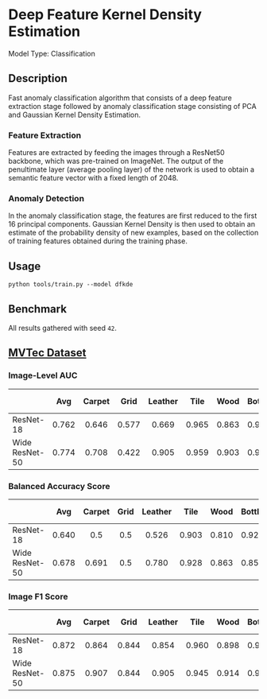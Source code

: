 # Deep Feature Kernel Density Estimation

Model Type: Classification

## Description

Fast anomaly classification algorithm that consists of a deep feature extraction stage followed by anomaly classification stage consisting of PCA and Gaussian Kernel Density Estimation.

### Feature Extraction

Features are extracted by feeding the images through a ResNet50 backbone, which was pre-trained on ImageNet. The output of the penultimate layer (average pooling layer) of the network is used to obtain a semantic feature vector with a fixed length of 2048.

### Anomaly Detection

In the anomaly classification stage, the features are first reduced to the first 16 principal components. Gaussian Kernel Density is then used to obtain an estimate of the probability density of new examples, based on the collection of training features obtained during the training phase.

## Usage

`python tools/train.py --model dfkde`

## Benchmark

All results gathered with seed `42`.

## [MVTec Dataset](https://www.mvtec.com/company/research/datasets/mvtec-ad)

### Image-Level AUC

|                |  Avg  | Carpet | Grid  | Leather | Tile  | Wood  | Bottle | Cable | Capsule | Hazelnut | Metal Nut | Pill  | Screw | Toothbrush | Transistor | Zipper |
| -------------- | :---: | :----: | :---: | :-----: | :---: | :---: | :----: | :---: | :-----: | :------: | :-------: | :---: | :---: | :--------: | :--------: | :----: |
| ResNet-18      | 0.762 | 0.646  | 0.577 |  0.669  | 0.965 | 0.863 | 0.951  | 0.751 |  0.698  |  0.806   |   0.729   | 0.607 | 0.694 |   0.767    |   0.839    | 0.866  |
| Wide ResNet-50 | 0.774 | 0.708  | 0.422 |  0.905  | 0.959 | 0.903 | 0.936  | 0.746 |  0.853  |  0.736   |   0.687   | 0.749 | 0.574 |   0.697    |   0.843    | 0.892  |

### Balanced Accuracy Score

|                |  Avg  | Carpet | Grid  | Leather | Tile  | Wood  | Bottle | Cable | Capsule | Hazelnut | Metal Nut | Pill  | Screw | Toothbrush | Transistor | Zipper |
| -------------- | :---: | :----: | :---: | :-----: | :---: | :---: | :----: | :---: | :-----: | :------: | :-------: | :---: | :---: | :--------: | :--------: | :----: |
| ResNet-18      | 0.640 |  0.5   |  0.5  |  0.526  | 0.903 | 0.810 | 0.927  | 0.601 |  0.522  |  0.666   |    0.5    |  0.5  | 0.524 |   0.608    |   0.796    | 0.718  |
| Wide ResNet-50 | 0.678 | 0.691  |  0.5  |  0.780  | 0.928 | 0.863 | 0.859  | 0.679 |  0.617  |  0.641   |    0.5    | 0.538 | 0.520 |   0.542    |   0.775    | 0.736  |

### Image F1 Score

|                |  Avg  | Carpet | Grid  | Leather | Tile  | Wood  | Bottle | Cable | Capsule | Hazelnut | Metal Nut | Pill  | Screw | Toothbrush | Transistor | Zipper |
| -------------- | :---: | :----: | :---: | :-----: | :---: | :---: | :----: | :---: | :-----: | :------: | :-------: | :---: | :---: | :--------: | :--------: | :----: |
| ResNet-18      | 0.872 | 0.864  | 0.844 |  0.854  | 0.960 | 0.898 | 0.942  | 0.793 |  0.908  |  0.827   |   0.894   | 0.916 | 0.859 |   0.853    |   0.756    | 0.916  |
| Wide ResNet-50 | 0.875 | 0.907  | 0.844 |  0.905  | 0.945 | 0.914 | 0.946  | 0.790 |  0.914  |  0.817   |   0.894   | 0.922 | 0.855 |   0.845    |   0.722    | 0.910  |

